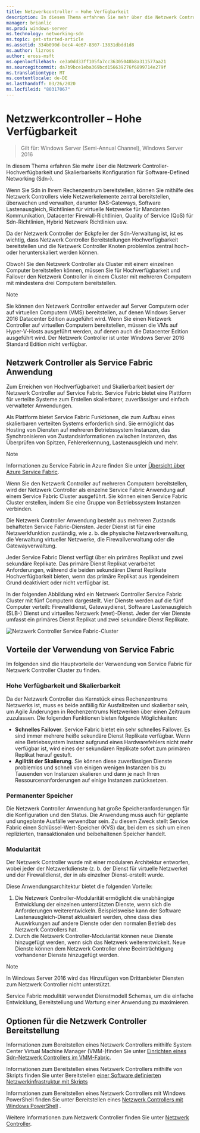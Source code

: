 ```yaml
---
title: Netzwerkcontroller – Hohe Verfügbarkeit
description: In diesem Thema erfahren Sie mehr über die Netzwerk Controller-Hochverfügbarkeit für Software-Defined Networking (SDN) in Windows Server 2016.
manager: brianlic
ms.prod: windows-server
ms.technology: networking-sdn
ms.topic: get-started-article
ms.assetid: 334b090d-bec4-4e67-8307-13831dbdd1d8
ms.author: lizross
author: eross-msft
ms.openlocfilehash: ce3a0dd33ff105fa7cc36305048b8a311577aa21
ms.sourcegitcommit: da7b9bce1eba369bcd156639276f6899714e279f
ms.translationtype: MT
ms.contentlocale: de-DE
ms.lasthandoff: 03/26/2020
ms.locfileid: "80317067"
---
```

# <a name="network-controller-high-availability"></a>Netzwerkcontroller – Hohe Verfügbarkeit

>Gilt für: Windows Server (Semi-Annual Channel), Windows Server 2016

In diesem Thema erfahren Sie mehr über die Netzwerk Controller-Hochverfügbarkeit und Skalierbarkeits Konfiguration für Software-Defined Networking \(Sdn-\).

Wenn Sie Sdn in Ihrem Rechenzentrum bereitstellen, können Sie mithilfe des Netzwerk Controllers viele Netzwerkelemente zentral bereitstellen, überwachen und verwalten, darunter RAS-Gateways, Software Lastenausgleich, Richtlinien für virtuelle Netzwerke für Mandanten Kommunikation, Datacenter Firewall-Richtlinien, Quality of Service \(QoS\) für Sdn-Richtlinien, Hybrid Netzwerk Richtlinien usw.

Da der Netzwerk Controller der Eckpfeiler der Sdn-Verwaltung ist, ist es wichtig, dass Netzwerk Controller Bereitstellungen Hochverfügbarkeit bereitstellen und die Netzwerk Controller Knoten problemlos zentral hoch-oder herunterskaliert werden können.

Obwohl Sie den Netzwerk Controller als Cluster mit einem einzelnen Computer bereitstellen können, müssen Sie für Hochverfügbarkeit und Failover den Netzwerk Controller in einem Cluster mit mehreren Computern mit mindestens drei Computern bereitstellen.

>[!NOTE]
>Sie können den Netzwerk Controller entweder auf Server Computern oder auf virtuellen Computern \(VMS\) bereitstellen, auf denen Windows Server 2016 Datacenter Edition ausgeführt wird. Wenn Sie einen Netzwerk Controller auf virtuellen Computern bereitstellen, müssen die VMs auf Hyper-V-Hosts ausgeführt werden, auf denen auch die Datacenter Edition ausgeführt wird. Der Netzwerk Controller ist unter Windows Server 2016 Standard Edition nicht verfügbar.

## <a name="network-controller-as-a-service-fabric-application"></a>Netzwerk Controller als Service Fabric Anwendung

Zum Erreichen von Hochverfügbarkeit und Skalierbarkeit basiert der Netzwerk Controller auf Service Fabric. Service Fabric bietet eine Plattform für verteilte Systeme zum Erstellen skalierbarer, zuverlässiger und einfach verwalteter Anwendungen.

Als Plattform bietet Service Fabric Funktionen, die zum Aufbau eines skalierbaren verteilten Systems erforderlich sind. Sie ermöglicht das Hosting von Diensten auf mehreren Betriebssystem Instanzen, das Synchronisieren von Zustandsinformationen zwischen Instanzen, das Überprüfen von Spitzen, Fehlererkennung, Lastenausgleich und mehr.

>[!NOTE]
>Informationen zu Service Fabric in Azure finden Sie unter [Übersicht über Azure Service Fabric](https://docs.microsoft.com/azure/service-fabric/service-fabric-overview).

Wenn Sie den Netzwerk Controller auf mehreren Computern bereitstellen, wird der Netzwerk Controller als einzelne Service Fabric Anwendung auf einem Service Fabric Cluster ausgeführt. Sie können einen Service Fabric Cluster erstellen, indem Sie eine Gruppe von Betriebssystem Instanzen verbinden.

Die Netzwerk Controller Anwendung besteht aus mehreren Zustands behafteten Service Fabric-Diensten. Jeder Dienst ist für eine Netzwerkfunktion zuständig, wie z. b. die physische Netzwerkverwaltung, die Verwaltung virtueller Netzwerke, die Firewallverwaltung oder die Gatewayverwaltung. 

Jeder Service Fabric Dienst verfügt über ein primäres Replikat und zwei sekundäre Replikate. Das primäre Dienst Replikat verarbeitet Anforderungen, während die beiden sekundären Dienst Replikate Hochverfügbarkeit bieten, wenn das primäre Replikat aus irgendeinem Grund deaktiviert oder nicht verfügbar ist.

In der folgenden Abbildung wird ein Netzwerk Controller Service Fabric Cluster mit fünf Computern dargestellt. Vier Dienste werden auf die fünf Computer verteilt: Firewalldienst, Gatewaydienst, Software Lastenausgleich \(SLB-\) Dienst und virtuelles Netzwerk \(vnet\)-Dienst.  Jeder der vier Dienste umfasst ein primäres Dienst Replikat und zwei sekundäre Dienst Replikate.

![Netzwerk Controller Service Fabric-Cluster](../../../media/Network-Controller-HA/Network-Controller-HA.jpg)

## <a name="advantages-of-using-service-fabric"></a>Vorteile der Verwendung von Service Fabric

Im folgenden sind die Hauptvorteile der Verwendung von Service Fabric für Netzwerk Controller Cluster zu finden.

### <a name="high-availability-and-scalability"></a>Hohe Verfügbarkeit und Skalierbarkeit

Da der Netzwerk Controller das Kernstück eines Rechenzentrums Netzwerks ist, muss es beide anfällig für Ausfallzeiten und skalierbar sein, um Agile Änderungen in Rechenzentrums Netzwerken über einen Zeitraum zuzulassen. Die folgenden Funktionen bieten folgende Möglichkeiten: 

- **Schnelles Failover**. Service Fabric bietet ein sehr schnelles Failover. Es sind immer mehrere heiße sekundäre Dienst Replikate verfügbar. Wenn eine Betriebssystem Instanz aufgrund eines Hardwarefehlers nicht mehr verfügbar ist, wird eines der sekundären Replikate sofort zum primären Replikat herauf gestuft. 
- **Agilität der Skalierung**. Sie können diese zuverlässigen Dienste problemlos und schnell von einigen wenigen Instanzen bis zu Tausenden von Instanzen skalieren und dann je nach Ihren Ressourcenanforderungen auf einige Instanzen zurücksetzen. 

### <a name="persistent-storage"></a>Permanenter Speicher

Die Netzwerk Controller Anwendung hat große Speicheranforderungen für die Konfiguration und den Status. Die Anwendung muss auch für geplante und ungeplante Ausfälle verwendbar sein. Zu diesem Zweck stellt Service Fabric einen Schlüssel-Wert-Speicher \(KVS\) dar, bei dem es sich um einen replizierten, transaktionalen und beibehaltenen Speicher handelt.

### <a name="modularity"></a>Modularität

Der Netzwerk Controller wurde mit einer modularen Architektur entworfen, wobei jeder der Netzwerkdienste (z. b. der Dienst für virtuelle Netzwerke) und der Firewalldienst, der in als einzelner Dienst\-erstellt wurde. 

Diese Anwendungsarchitektur bietet die folgenden Vorteile:

1. Die Netzwerk Controller-Modularität ermöglicht die unabhängige Entwicklung der einzelnen unterstützten Dienste, wenn sich die Anforderungen weiterentwickeln. Beispielsweise kann der Software Lastenausgleich-Dienst aktualisiert werden, ohne dass dies Auswirkungen auf andere Dienste oder den normalen Betrieb des Netzwerk Controllers hat.
2. Durch die Netzwerk Controller-Modularität können neue Dienste hinzugefügt werden, wenn sich das Netzwerk weiterentwickelt. Neue Dienste können dem Netzwerk Controller ohne Beeinträchtigung vorhandener Dienste hinzugefügt werden.

>[!NOTE]
>In Windows Server 2016 wird das Hinzufügen von Drittanbieter Diensten zum Netzwerk Controller nicht unterstützt.

Service Fabric modulität verwendet Dienstmodell Schemas, um die einfache Entwicklung, Bereitstellung und Wartung einer Anwendung zu maximieren.

## <a name="network-controller-deployment-options"></a>Optionen für die Netzwerk Controller Bereitstellung

Informationen zum Bereitstellen eines Netzwerk Controllers mithilfe System Center Virtual Machine Manager \(VMM-\)finden Sie unter [Einrichten eines Sdn-Netzwerk Controllers im VMM-Fabric](https://technet.microsoft.com/system-center-docs/vmm/scenario/sdn-network-controller).

Informationen zum Bereitstellen eines Netzwerk Controllers mithilfe von Skripts finden Sie unter Bereitstellen [einer Software definierten Netzwerkinfrastruktur mit Skripts](../../deploy/Deploy-a-Software-Defined-Network-infrastructure-using-scripts.md)

Informationen zum Bereitstellen eines Netzwerk Controllers mit Windows PowerShell finden Sie unter Bereitstellen eines [Netzwerk Controllers mit Windows PowerShell](../../deploy/Deploy-Network-Controller-using-Windows-PowerShell.md) .

Weitere Informationen zum Netzwerk Controller finden Sie unter [Netzwerk Controller](Network-Controller.md).